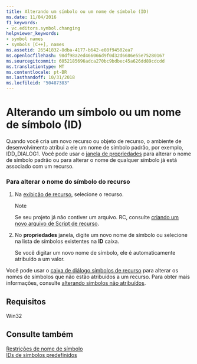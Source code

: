 ```yaml
---
title: Alterando um símbolo ou um nome de símbolo (ID)
ms.date: 11/04/2016
f1_keywords:
- vc.editors.symbol.changing
helpviewer_keywords:
- symbol names
- symbols [C++], names
ms.assetid: 26541832-8dba-4177-b642-e08f94502ea7
ms.openlocfilehash: 98df98a2ed466066d9f0d32d6686e55e75280167
ms.sourcegitcommit: 6052185696adca270bc9bdbec45a626dd89cdcdd
ms.translationtype: MT
ms.contentlocale: pt-BR
ms.lasthandoff: 10/31/2018
ms.locfileid: "50487383"
---
```

# <a name="changing-a-symbol-or-symbol-name-id"></a>Alterando um símbolo ou um nome de símbolo (ID)

Quando você cria um novo recurso ou objeto de recurso, o ambiente de desenvolvimento atribui a ele um nome de símbolo padrão, por exemplo, IDD_DIALOG1. Você pode usar o [janela de propriedades](/visualstudio/ide/reference/properties-window) para alterar o nome de símbolo padrão ou para alterar o nome de qualquer símbolo já está associado com um recurso.

### <a name="to-change-a-resources-symbol-name"></a>Para alterar o nome do símbolo do recurso

1. Na [exibição de recurso](../windows/resource-view-window.md), selecione o recurso.

   > [!NOTE]
   > Se seu projeto já não contiver um arquivo. RC, consulte [criando um novo arquivo de Script de recurso](../windows/how-to-create-a-resource-script-file.md).

2. No **propriedades** janela, digite um novo nome de símbolo ou selecione na lista de símbolos existentes na **ID** caixa.

   Se você digitar um novo nome de símbolo, ele é automaticamente atribuído a um valor.

Você pode usar o [caixa de diálogo símbolos de recurso](../windows/resource-symbols-dialog-box.md) para alterar os nomes de símbolos que não estão atribuídos a um recurso. Para obter mais informações, consulte [alterando símbolos não atribuídos](../windows/changing-unassigned-symbols.md).

## <a name="requirements"></a>Requisitos

Win32

## <a name="see-also"></a>Consulte também

[Restrições de nome de símbolo](../windows/symbol-name-restrictions.md)<br/>
[IDs de símbolos predefinidos](../windows/predefined-symbol-ids.md)